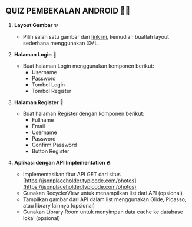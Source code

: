 
## QUIZ PEMBEKALAN ANDROID 🤳🏻

1. **Layout Gambar ✨**
   - Pilih salah satu gambar dari [link ini](bit.ly/quiz2Android), kemudian buatlah layout sederhana menggunakan XML.

2. **Halaman Login 🚪**
   - Buat halaman Login menggunakan komponen berikut:
     - Username
     - Password
     - Tombol Login
     - Tombol Register

3. **Halaman Register 📩**
   - Buat halaman Register dengan komponen berikut:
     - Fullname
     - Email
     - Username
     - Password
     - Confirm Password
     - Button Register

4. **Aplikasi dengan API Implementation 🔥**
   - Implementasikan fitur API GET dari situs [https://jsonplaceholder.typicode.com/photos](https://jsonplaceholder.typicode.com/photos)
   - Gunakan RecyclerView untuk menampilkan list dari API (opsional)
   - Tampilkan gambar dari API dalam list menggunakan Glide, Picasso, atau library lainnya (opsional)
   - Gunakan Library Room untuk menyimpan data cache ke database lokal (opsional)
